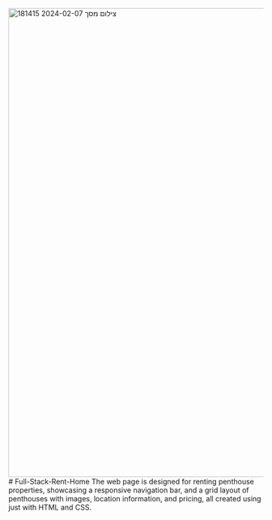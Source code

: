 <img width="928" alt="צילום מסך 2024-02-07 181415" src="https://github.com/chanicoh/Full-Stack-Rent-Home/assets/92257787/7e4a2b01-14ef-4f1c-a18d-a8b68560defc"># Full-Stack-Rent-Home
The web page is designed for renting penthouse properties, showcasing a responsive navigation bar, and a grid layout of penthouses with images, location information, and pricing, all created using just with HTML and CSS.
